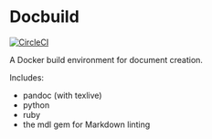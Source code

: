 # Docbuild

[![CircleCI](https://circleci.com/gh/BenOvermyer/docbuild.svg?style=svg)](https://circleci.com/gh/BenOvermyer/docbuild)

A Docker build environment for document creation.

Includes:

- pandoc (with texlive)
- python
- ruby
- the mdl gem for Markdown linting

